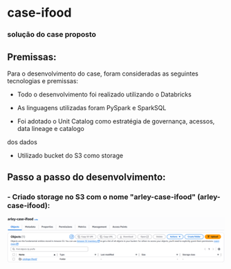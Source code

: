 # case-ifood

### solução do case proposto

## Premissas:

Para o desenvolvimento do case, foram consideradas as seguintes tecnologias e premissas:

- Todo o desenvolvimento foi realizado utilizando o Databricks

- As linguagens utilizadas foram PySpark e SparkSQL

- Foi adotado o Unit Catalog como estratégia de governança, acessos, data lineage e catalogo

dos dados

- Utilizado bucket do S3 como storage

## Passo a passo do desenvolvimento:

### -  Criado storage no S3 com o nome "arley-case-ifood" (arley-case-ifood):
![bucket s3](imgs/s3.png)

